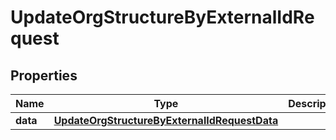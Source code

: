 

# UpdateOrgStructureByExternalIdRequest


## Properties

| Name | Type | Description | Notes |
|------------ | ------------- | ------------- | -------------|
|**data** | [**UpdateOrgStructureByExternalIdRequestData**](UpdateOrgStructureByExternalIdRequestData.md) |  |  [optional] |



